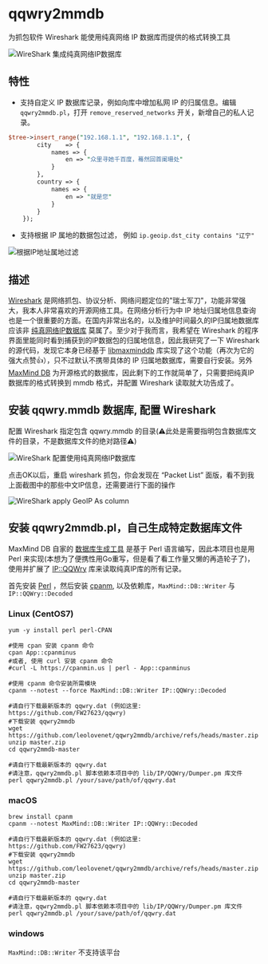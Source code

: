 # qqwry2mmdb
 为抓包软件 Wireshark 能使用纯真网络 IP 数据库而提供的格式转换工具

![WireShark 集成纯真网络IP数据库](./wireshark-with-qqwry-ip-data.jpg)

## 特性

* 支持自定义 IP 数据库记录，例如向库中增加私网 IP 的归属信息。编辑 `qqwry2mmdb.pl`，打开 `remove_reserved_networks` 开关，新增自己的私人记录。

```perl
$tree->insert_range("192.168.1.1", "192.168.1.1", {
        city    => {
            names => {
                en => "众里寻她千百度，蓦然回首阑珊处"
            }
        },
        country => {
            names => {
                en => "就是您"
            }
        }
    });
```

* 支持根据 IP 属地的数据包过滤， 例如 `ip.geoip.dst_city contains "辽宁"`

![根据IP地址属地过滤](./wireshark-filter.jpg)

## 描述

[Wireshark](https://www.wireshark.org/) 是网络抓包、协议分析、网络问题定位的"瑞士军刀"，功能非常强大，我本人非常喜欢的开源网络工具。在网络分析行为中 IP 地址归属地信息查询也是一个很重要的方面。在国内非常出名的，以及维护时间最久的IP归属地数据库应该非 [纯真网络IP数据库](http://www.cz88.net/ip/) 莫属了。至少对于我而言，我希望在 Wireshark 的程序界面里能同时看到捕获到的IP数据包的归属地信息，因此我研究了一下 Wireshark 的源代码，发现它本身已经基于 [libmaxminddb](https://github.com/maxmind/libmaxminddb) 库实现了这个功能（再次为它的强大点赞👍），只不过默认不携带具体的 IP 归属地数据库，需要自行安装。另外 [MaxMind DB](https://github.com/maxmind/MaxMind-DB/blob/master/MaxMind-DB-spec.md) 为开源格式的数据库，因此剩下的工作就简单了，只需要把纯真IP数据库的格式转换到 mmdb 格式，并配置 Wireshark 读取就大功告成了。


## 安装 qqwry.mmdb 数据库, 配置 Wireshark

配置 Wireshark 指定包含 qqwry.mmdb 的目录(⚠️此处是需要指明包含数据库文件的目录，不是数据库文件的绝对路径⚠️)

![WireShark 配置使用纯真网络IP数据库](./wireshark-config.jpg)

点击OK以后，重启 wireshark 抓包，你会发现在 “Packet List” 面版，看不到我上面截图中的那些中文IP信息，还需要进行下面的操作

![WireShark apply GeoIP As column](./wireshark-config-as-column.jpg)
## 安装 qqwry2mmdb.pl，自己生成特定数据库文件

MaxMind DB 自家的 [数据库生成工具](https://github.com/maxmind/MaxMind-DB-Writer-perl) 是基于 Perl 语言编写，因此本项目也是用 Perl 来实现(本想为了便携性用Go重写，但是看了看工作量又懒的再造轮子了)，使用并扩展了 [IP::QQWry](https://metacpan.org/pod/IP::QQWry) 库来读取纯真IP库的所有记录。

首先安装 [Perl](https://www.perl.org/get.html) ，然后安装 [cpanm](https://cpanmin.us/), 以及依赖库，`MaxMind::DB::Writer` 与 `IP::QQWry::Decoded`

### Linux (CentOS7)

```shell
yum -y install perl perl-CPAN

#使用 cpan 安装 cpanm 命令
cpan App::cpanminus
#或者, 使用 curl 安装 cpanm 命令
#curl -L https://cpanmin.us | perl - App::cpanminus

#使用 cpanm 命令安装所需模块
cpanm --notest --force MaxMind::DB::Writer IP::QQWry::Decoded

#请自行下载最新版本的 qqwry.dat (例如这里: https://github.com/FW27623/qqwry)
#下载安装 qqwry2mmdb
wget https://github.com/leolovenet/qqwry2mmdb/archive/refs/heads/master.zip
unzip master.zip
cd qqwry2mmdb-master

#请自行下载最新版本的 qqwry.dat
#请注意，qqwry2mmdb.pl 脚本依赖本项目中的 lib/IP/QQWry/Dumper.pm 库文件
perl qqwry2mmdb.pl /your/save/path/of/qqwry.dat
```

### macOS

```shell
brew install cpanm
cpanm --notest MaxMind::DB::Writer IP::QQWry::Decoded

#请自行下载最新版本的 qqwry.dat (例如这里: https://github.com/FW27623/qqwry)
#下载安装 qqwry2mmdb
wget https://github.com/leolovenet/qqwry2mmdb/archive/refs/heads/master.zip
unzip master.zip
cd qqwry2mmdb-master

#请自行下载最新版本的 qqwry.dat
#请注意，qqwry2mmdb.pl 脚本依赖本项目中的 lib/IP/QQWry/Dumper.pm 库文件
perl qqwry2mmdb.pl /your/save/path/of/qqwry.dat
```

### windows

`MaxMind::DB::Writer` 不支持该平台
